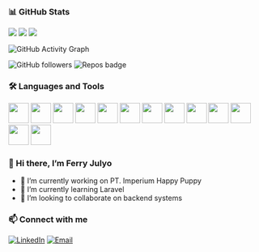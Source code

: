 ### 📊 GitHub Stats
<img src="https://github-readme-stats.vercel.app/api?username=FerryJulyo&show_icons=true&theme=radical"/>
<img src="https://github-readme-stats.vercel.app/api/top-langs/?username=FerryJulyo&layout=compact&theme=radical"/>
<img src="https://github-readme-streak-stats.herokuapp.com/?user=FerryJulyo&theme=radical"/>

![GitHub Activity Graph](https://github-readme-activity-graph.vercel.app/graph?username=FerryJulyo&theme=dracula)

![GitHub followers](https://img.shields.io/github/followers/FerryJulyo?label=Follow&style=social)
![Repos badge](https://img.shields.io/badge/Repos-10-blue)


### 🛠️ Languages and Tools
<p align="left">
  <img src="https://cdn.jsdelivr.net/gh/devicons/devicon/icons/php/php-original.svg" width="40"/>
  <img src="https://encrypted-tbn0.gstatic.com/images?q=tbn:ANd9GcQ-aFzLDiRodJ8Wyve_gVCByj6i3-wDtK9pNQ&s" width="40"/>
  <img src="https://images.icon-icons.com/2699/PNG/512/python_logo_icon_168886.png" width="40"/>
  <img src="https://static-00.iconduck.com/assets.00/c-sharp-c-icon-912x1024-j3yidw37.png" width="40"/>
  <img src="https://cdn4.iconfinder.com/data/icons/logos-and-brands/512/181_Java_logo_logos-512.png" width="40"/>
  <img src="https://upload.wikimedia.org/wikipedia/commons/9/9a/Laravel.svg" width="40"/>
  <img src="https://cdn.worldvectorlogo.com/logos/codeigniter-1.svg" width="40"/>
  <img src="https://images.icon-icons.com/836/PNG/512/Wordpress_icon-icons.com_66780.png" width="40"/>
  <img src="https://icon2.cleanpng.com/20180329/bdq/avdwxom0q.webp" width="40"/>
  <img src="https://upload.wikimedia.org/wikipedia/commons/thumb/c/c1/Android_Studio_icon_%282023%29.svg/2048px-Android_Studio_icon_%282023%29.svg.png" width="40"/>
  <img src="https://cdn.jsdelivr.net/gh/devicons/devicon/icons/mysql/mysql-original.svg" width="40"/>
  <img src="https://img.icons8.com/?size=512&id=laYYF3dV0Iew&format=png" width="40"/>
  <img src="https://images.icon-icons.com/2699/PNG/512/sqlite_logo_icon_169724.png" width="40"/>
</p>


### 👋 Hi there, I’m Ferry Julyo
- 🔭 I’m currently working on  PT. Imperium Happy Puppy
- 🌱 I’m currently learning Laravel
- 👯 I’m looking to collaborate on backend systems

### 📫 Connect with me
[![LinkedIn](https://img.shields.io/badge/-LinkedIn-blue?style=flat&logo=linkedin)]([https://linkedin.com/in/ferryjulyo](https://www.linkedin.com/in/mohammad-ferry-julyo-975a19191/))
[![Email](https://img.shields.io/badge/-Email-red?style=flat&logo=gmail)](mailto:ferryjulyo86@gmail.com)
